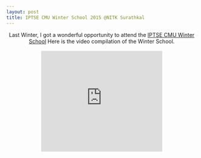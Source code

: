 ```yaml
---
layout: post
title: IPTSE CMU Winter School 2015 @NITK Surathkal
---
```


<div class="separator" style="clear: both; text-align: center;">
<span style="text-align: left;">Last Winter, I got a wonderful opportunity to attend the <a href="http://ws2014.cs.cmu.edu/"> IPTSE CMU Winter School</a> Here is the video compilation of the Winter School.<br /><br /></span></div>
<div class="separator" style="clear: both; text-align: center;">
<iframe width="320" height="266" class="YOUTUBE-iframe-video" data-thumbnail-src="https://i.ytimg.com/vi/lpFRf4zcNck/0.jpg" src="https://www.youtube.com/embed/lpFRf4zcNck?feature=player_embedded" frameborder="0" allowfullscreen></iframe></div>
<br /></div>

